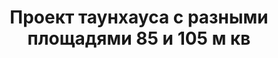 ---
title: Проект таунхауса с разными площадями 85 и 105 м кв
description: Готовый проект таунхауса с разными площадями на две семьи, из кирпича, газобетона или пеноблока. Площадь секции&#58; 85 и 105 м.кв.

layout: project
permalink: /proekty/:path
image: /images/proekty/taunhausy-dupleksy/taunhaus-s-raznimi-ploshadyami-85-105m-1_1920w.jpg

weight: 2200

project-title: Таунхаус с разными площадями
project-catalog-title: Двухэтажный таунхаус
project-name: TD-85/105
tiny-description: Дуплекс с разными площадями

short-description: "Готовый проект таунхауса с разными площадями на две семьи, из кирпича, газобетона или пеноблока. Площадь секции&#58; 85 и 105 м.кв."

price-project: "90 000 р"
price-build: "от 3 570 000 р"


area: "85/105"

related:
- TD-106
- TD-79
- TP-100

params:
- name: "Площадь секции А/Б"
  value: "85 / 104 м<sup>2</sup>"
- name: "Площадь 1-го этажа"
  value: "45 / 55 м<sup>2</sup>"
- name: "Площадь 2-го этажа"
  value: "40 / 49 м<sup>2</sup>"
- name: "Крыльцо, терраса"
  value: "21 / 21 м<sup>2</sup>"
- name: "Спальни"
  value: "2 / 3"
- name: "Санузлы"
  value: "2 / 2"
- name: "Габаритные размеры дома"
  value: "12.4 x 17.7 м"
- name: "Высота 1-го этажа"
  value: "3.0 м"
- name: "Высота 2-го этажа"
  value: "2.7 м"
- name: "Фундамент"
  value: "Монолитный ж/б"
- name: "Конструкция стен"
  value: "Газобетон 400 мм"
- name: "Перекрытия"
  value: "Монолитные ж/б"
- name: "Покрытие кровли"
  value: "Гибкая черепица"
- name: "Облицовка стен"
  value: "Штукатурка, термососна"

options:
- name: "Зеркальный проект"
  value: "5 000 р"
- name: "Паспорт дома"
  value: "5 000 р"
- name: "Проект отопления"
  value: "30 000 р"
- name: "Водоснабжение, канализация"
  value: "30 000 р"
- name: "Проект электрики"
  value: "30 000 р"
- name: "Проект подвала"
  value: "30 000 р"
- name: "Замена материала стен"
  value: "20 000 р"
- name: "Изменение фундамента"
  value: "20 000 р"
- name: "Перепланировка (перегородки)"
  value: "5 000 р"
- name: "Дизайн интерьера"
  value: "120 000 р"
---